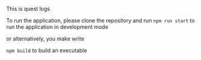 This is quest logs

To run the application, please clone the repository and run
`npm run start` to run the application in development mode 

or alternatively, you make write

`npm build` to build an executable
